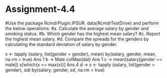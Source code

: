# Assignment-4.4

#Use the package RcmdrPlugin.IPSUR. data(RcmdrTestDrive) and perform the below operations: #a. Calculate the average salary by gender and smoking status. #b. Which gender has the highest mean salary? #c. Report the highest mean salary. #d. Compare the spreads for the genders by calculating the standard deviation of salary by gender.

x <- tapply (salary, list(gender = gender), mean) by(salary, gender, mean, na.rm = true) Ans 1 b -> Male colMax(dat) Ans 1 c -> mean(salary[gender == male]) x[which(x == max(x))] Ans 4 d -> x <- tapply (salary, list(gender = gender), sd) by(salary, gender, sd, na.rm = true)
